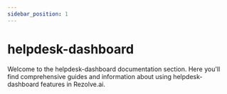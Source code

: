 ```yaml
---
sidebar_position: 1
---
```


# helpdesk-dashboard

Welcome to the helpdesk-dashboard documentation section. Here you'll find comprehensive guides and information about using helpdesk-dashboard features in Rezolve.ai.
